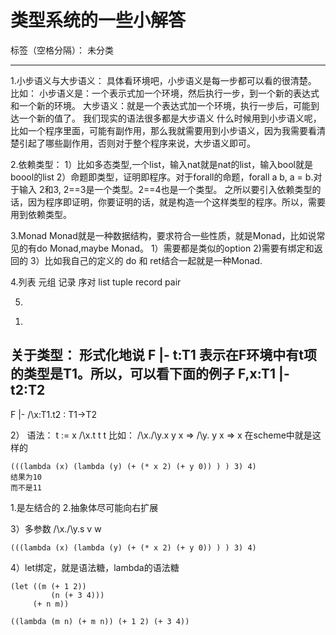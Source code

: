 ﻿# 类型系统的一些小解答

标签（空格分隔）： 未分类

---

1.小步语义与大步语义：
具体看环境吧，小步语义是每一步都可以看的很清楚。
比如：
小步语义是：一个表示式加一个环境，然后执行一步，到一个新的表达式和一个新的环境。
大步语义：就是一个表达式加一个环境，执行一步后，可能到达一个新的值了。
我们现实的语法很多都是大步语义 
什么时候用到小步语义呢，比如一个程序里面，可能有副作用，那么我就需要用到小步语义，因为我需要看清楚引起了哪些副作用，否则对于整个程序来说，大步语义即可。

2.依赖类型：
1）比如多态类型,一个list，输入nat就是nat的list，输入bool就是boool的list
2）命题即类型，证明即程序。对于forall的命题，forall a b, a = b.对于输入 2和3, 2==3是一个类型。2==4也是一个类型。
之所以要引入依赖类型的话，因为程序即证明，你要证明的话，就是构造一个这样类型的程序。所以，需要用到依赖类型。

3.Monad
Monad就是一种数据结构，要求符合一些性质，就是Monad，比如说常见的有do Monad,maybe Monad。
1）需要都是类似的option
2)需要有绑定和返回的
3）比如我自己的定义的 do 和 ret结合一起就是一种Monad.

4.列表 元组 记录 序对
list tuple record pair

5.
1)
关于类型：
形式化地说
F |- t:T1
表示在F环境中有t项的类型是T1。所以，可以看下面的例子
F,x:T1 |- t2:T2
-------------------
F |- /\x:T1.t2 : T1->T2

2）
语法：
t :=
x
/\x.t
t t
比如：
/\x./\y.x y x
=> /\y. y x
=> x
在scheme中就是这样的
```
(((lambda (x) (lambda (y) (+ (* x 2) (+ y 0)) ) ) 3) 4)
结果为10
而不是11
```
1.是左结合的
2.抽象体尽可能向右扩展

3）多参数
/\x./\y.s v w
```
(((lambda (x) (lambda (y) (+ (* x 2) (+ y 0)) ) ) 3) 4)
```
4）let绑定，就是语法糖，lambda的语法糖
```
(let ((m (+ 1 2))
         (n (+ 3 4)))
     (+ n m))
   
((lambda (m n) (+ m n)) (+ 1 2) (+ 3 4))
```



